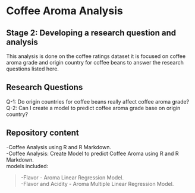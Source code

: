 # Coffee Aroma Analysis

## Stage 2: Developing a research question and analysis

This analysis is done on the coffee ratings dataset it is focused on coffee aroma grade and origin country for coffee beans to answer the research questions listed here.  

## Research Questions

Q-1: Do origin countries for coffee beans really affect coffee aroma grade? <br />
Q-2: Can I create a model to predict coffee aroma grade base on origin country?<br />


## Repository content

-Coffee Analysis using R and R Markdown.<br />
-Coffee Analysis: Create Model to predict Coffee Aroma using R and R Markdown.<br />
    models included:<br />
> -Flavor - Aroma Linear Regression Model.<br />
> -Flavor and Acidity - Aroma Multiple Linear Regression Model.<br />


